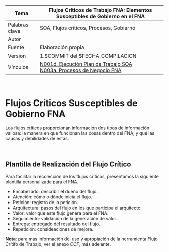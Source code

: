 | Tema           | Flujos Críticos de Trabajo FNA: **Elementos Susceptibles de Gobierno en el FNA**  |
|----------------|-----------------------------------------------------------------------|
| Palabras clave | SOA, Flujos críticos, Procesos, Gobierno                              |
| Autor          |                                                                       |
| Fuente         | Elaboración propia                                                    |
| Version        | 1.$COMMIT del $FECHA_COMPILACION                                      |
| Vínculos       | [N001d. Ejecución Plan de Trabajo SOA](onenote:#N001d.sharepoint.com)<br>[N003a. Procesos de Negocio FNA](onenote:#N003a.%20Procesos%20de%20Negocio%20FNA&section) |

<br>

# Flujos Críticos Susceptibles de Gobierno FNA
Los flujos críticos proporcionan información dos tipos de información valiosa: la manera en que funcionan las cosas dentro del FNA, y qué las causas y debilidades de estas.

<br>

## Plantilla de Realización del Flujo Crítico
Para facilitar la recolección de los flujos críticos, presentamos la siguiente plantilla personalizada para el FNA.

* Encabezado: describir el dueño del flujo.
* Atención: cómo o dónde inicia el flujo.
* Petición: registro de la petición.
* Arquitectura: pasos del flujo en los que participa el arquitecto.
* Valor: valor que este flujo genera para el FNA.
* Seguimiento: validación de la generación de valor.
* Entrega: entregado del resultado del flujo.
* Repetición: consideaciones de mejora.

**Nota**: para más información del uso y apropiación de la herramienta Flujo Crítifo de Trabajo, ver el anexo _CCF_, más adelante.

<br>
